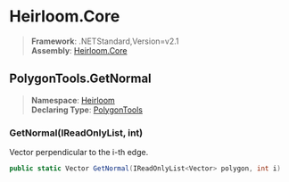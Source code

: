 # Heirloom.Core

> **Framework**: .NETStandard,Version=v2.1  
> **Assembly**: [Heirloom.Core][0]  

## PolygonTools.GetNormal

> **Namespace**: [Heirloom][0]  
> **Declaring Type**: [PolygonTools][1]  

### GetNormal(IReadOnlyList<Vector>, int)

Vector perpendicular to the i-th edge.

```cs
public static Vector GetNormal(IReadOnlyList<Vector> polygon, int i)
```

[0]: ../../../Heirloom.Core.md
[1]: ../PolygonTools.md
